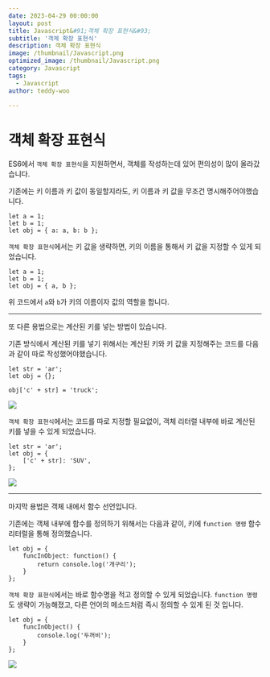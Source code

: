 ```yaml
---
date: 2023-04-29 00:00:00
layout: post
title: Javascript&#91;객체 확장 표현식&#93; 
subtitle: '객체 확장 표현식'
description: 객체 확장 표현식
image: /thumbnail/Javascript.png
optimized_image: /thumbnail/Javascript.png
category: Javascript
tags:
  - Javascript
author: teddy-woo

---
```


# 객체 확장 표현식

ES6에서 `객체 확장 표현식`을 지원하면서, 객체를 작성하는데 있어 편의성이 많이 올라갔습니다.

기존에는 키 이름과 키 값이 동일할지라도, 키 이름과 키 값을 무조건 명시해주어야했습니다.

```
let a = 1;
let b = 1;
let obj = { a: a, b: b };
```

`객체 확장 표현식`에서는 키 값을 생략하면, 키의 이름을 통해서 키 값을 지정할 수 있게 되었습니다.

```
let a = 1;
let b = 1;
let obj = { a, b };
```

위 코드에서 `a`와 `b`가 키의 이름이자 값의 역할을 합니다.

---

또 다른 용법으로는 계산된 키를 넣는 방법이 있습니다.

기존 방식에서 계산된 키를 넣기 위해서는 계산된 키와 키 값을 지정해주는 코드를 다음과 같이 따로 작성했어야했습니다.

```
let str = 'ar';
let obj = {};

obj['c' + str] = 'truck';
```

![](https://velog.velcdn.com/images%2Fbami%2Fpost%2Fc033fa5b-99ca-49f5-a51c-630d6b447684%2Fimage.png)

`객체 확장 표현식`에서는 코드를 따로 지정할 필요없이, 객체 리터럴 내부에 바로 계산된 키를 넣을 수 있게 되었습니다.

```
let str = 'ar';
let obj = {
	['c' + str]: 'SUV',
};
```

![](https://velog.velcdn.com/images%2Fbami%2Fpost%2Fa6c6147e-62e1-4e29-a074-cfa3bbf7287b%2Fimage.png)

---

마지막 용법은 객체 내에서 함수 선언입니다.

기존에는 객체 내부에 함수를 정의하기 위해서는 다음과 같이, 키에 `function 명령` 함수 리터럴을 통해 정의했습니다.

```
let obj = {
	funcInObject: function() {
    	return console.log('개구리');
    }
};
```

`객체 확장 표현식`에서는 바로 함수명을 적고 정의할 수 있게 되었습니다. `function 명령`도 생략이 가능해졌고, 다른 언어의 메소드처럼 즉시 정의할 수 있게 된 것 입니다.

```
let obj = {
	funcInObject() {
    	console.log('두꺼비');
    }
};
```

![](https://velog.velcdn.com/images%2Fbami%2Fpost%2Fc2c115fa-b181-48a7-8c12-b864f2253241%2Fimage.png)

